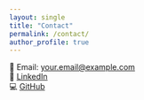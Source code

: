 ```yaml
---
layout: single
title: "Contact"
permalink: /contact/
author_profile: true
---
```


📧 Email: your.email@example.com  
🔗 [LinkedIn](https://linkedin.com/in/yourprofile)  
💻 [GitHub](https://github.com/v-nagamanohar)

